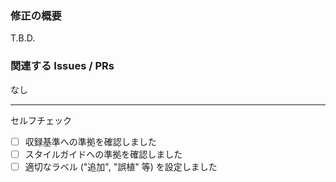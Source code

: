 ### 修正の概要

T.B.D. <!-- ここにプルリクエストの概要を記載してください -->

### 関連する Issues / PRs

なし <!-- 必要に応じて番号とタイトルを列挙してください -->

-----

セルフチェック

- [ ] 収録基準への準拠を確認しました
- [ ] スタイルガイドへの準拠を確認しました
- [ ] 適切なラベル ("追加", "誤植" 等) を設定しました
